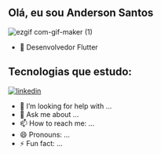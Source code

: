 ## Olá, eu sou Anderson Santos
![ezgif com-gif-maker (1)](https://user-images.githubusercontent.com/99498850/153688714-211ccbce-23c9-427d-bea3-df18ab2fa57f.gif)

- 📱 Desenvolvedor Flutter
## Tecnologias que estudo:

[![linkedin](https://img.shields.io/badge/LinkedIn-0077B5?style=for-the-badge&logo=linkedin&logoColor=white)](linkedin.com/in/anderson-santos-364785231)

- 🤔 I’m looking for help with ...
- 💬 Ask me about ...
- 📫 How to reach me: ...
- 😄 Pronouns: ...
- ⚡ Fun fact: ...
